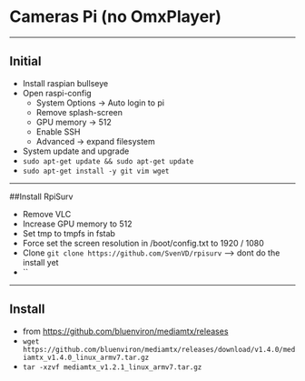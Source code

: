 # Cameras Pi (no OmxPlayer)

----

## Initial
* Install raspian bullseye
* Open raspi-config
  * System Options -> Auto login to pi
  * Remove splash-screen
  * GPU memory -> 512
  * Enable SSH
  * Advanced -> expand filesystem
* System update and upgrade
* `sudo apt-get update && sudo apt-get update`
* `sudo apt-get install -y git vim wget`

----
##Install RpiSurv
* Remove VLC
* Increase GPU memory to 512
* Set tmp to tmpfs in fstab
* Force set the screen resolution in /boot/config.txt to 1920 / 1080
* Clone `git clone https://github.com/SvenVD/rpisurv` --> dont do the install yet
* ``

----
## Install
* from https://github.com/bluenviron/mediamtx/releases
* `wget https://github.com/bluenviron/mediamtx/releases/download/v1.4.0/mediamtx_v1.4.0_linux_armv7.tar.gz`
* `tar -xzvf mediamtx_v1.2.1_linux_armv7.tar.gz`
